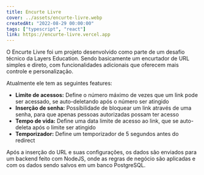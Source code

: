 ```yaml
---
title: Encurte Livre
cover: ../assets/encurte-livre.webp
createdAt: "2022-08-29 00:00:00"
tags: ["typescript", "react"]
link: https://encurte-livre.vercel.app
---
```


O Encurte Livre foi um projeto desenvolvido como parte de um desafio técnico da Layers Education. Sendo basicamente um encurtador de URL simples e direto, com funcionalidades adicionais que oferecem mais controle e personalização.

Atualmente ele tem as seguintes features:

- **Limite de acessos:** Define o número máximo de vezes que um link pode ser acessado, se auto-deletando após o número ser atingido
- **Inserção de senha:** Possíbilidade de bloquear um link através de uma senha, para que apenas pessoas autorizadas possam ter acesso
- **Tempo de vida:** Define uma data limite de acesso ao link, que se auto-deleta após o limite ser atingido
- **Temporizador:** Define um temporizador de 5 segundos antes do redirect

Após a inserção do URL e suas configurações, os dados são enviados para um backend feito com NodeJS, onde as regras de negócio são aplicadas e com os dados sendo salvos em um banco PostgreSQL.
